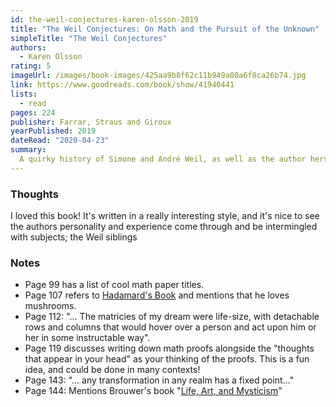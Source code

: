 ```yaml
---
id: the-weil-conjectures-karen-olsson-2019
title: "The Weil Conjectures: On Math and the Pursuit of the Unknown"
simpleTitle: "The Weil Conjectures"
authors:
  - Karen Olsson
rating: 5
imageUrl: /images/book-images/425aa9b8f62c11b949a80a6f8ca26b74.jpg
link: https://www.goodreads.com/book/show/41940441
lists:
  - read
pages: 224
publisher: Farrar, Straus and Giroux
yearPublished: 2019
dateRead: "2020-04-23"
summary:
  A quirky history of Simone and André Weil, as well as the author herself.
---
```


### Thoughts 

I loved this book! It's written in a really interesting style, and it's nice
to see the authors personality and experience come through and be intermingled
with subjects; the Weil siblings


### Notes

- Page 99 has a list of cool math paper titles.
- Page 107 refers to [Hadamard's
Book](https://www.goodreads.com/book/show/1454428.The_Psychology_of_Invention_in_the_Mathematical_Field) and mentions that he loves mushrooms.
- Page 112: "... The matricies of my dream were life-size, with detachable
rows and columns that would hover over a person and act upon him or her in
some instructable way".
- Page 119 discusses writing down math proofs alongside the "thoughts that
appear in your head" as your thinking of the proofs. This is a fun idea, and
could be done in many contexts!
- Page 143: "... any transformation in any realm has a fixed point..."
- Page 144: Mentions Brouwer's book "[Life, Art, and
Mysticism](https://projecteuclid.org/download/pdf_1/euclid.ndjfl/1039886518)" 
